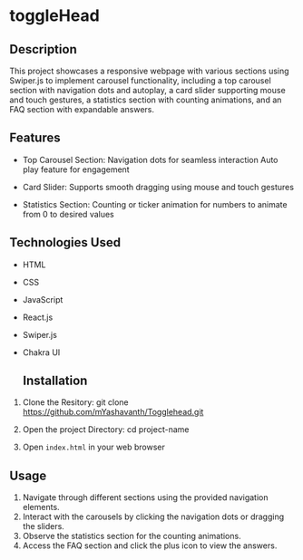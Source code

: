# toggleHead

## Description
This project showcases a responsive webpage with various sections using Swiper.js to implement carousel functionality, including a top carousel section with navigation dots and autoplay, a card slider supporting mouse and touch gestures, a statistics section with counting animations, and an FAQ section with expandable answers.

## Features
+ Top Carousel Section:
Navigation dots for seamless interaction
Auto play feature for engagement

+ Card Slider:
   Supports smooth dragging using mouse and touch gestures
  
+ Statistics Section:
  Counting or ticker animation for numbers to animate from 0 to desired values

## Technologies Used
+ HTML
+ CSS
+ JavaScript
+ React.js
+ Swiper.js
+ Chakra UI

  ## Installation
1. Clone the Resitory:
     git clone https://github.com/mYashavanth/Togglehead.git

2. Open the project Directory:
   cd project-name

3. Open `index.html` in your web browser

## Usage
1. Navigate through different sections using the provided navigation elements.
2. Interact with the carousels by clicking the navigation dots or dragging the sliders.
3. Observe the statistics section for the counting animations.
4. Access the FAQ section and click the plus icon to view the answers.